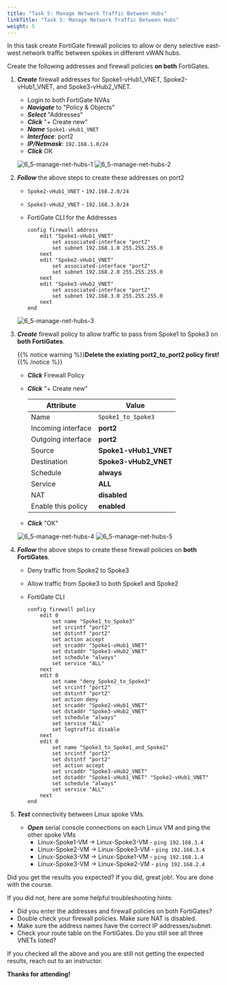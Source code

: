 ```yaml
---
title: "Task 5: Manage Network Traffic Between Hubs"
linkTitle: "Task 5: Manage Network Traffic Between Hubs"
weight: 5
---
```



In this task create FortiGate firewall policies to allow or deny selective east-west network traffic between spokes in different vWAN hubs.

Create the following addresses and firewall policies **on both** FortiGates.

1. ***Create*** firewall addresses for Spoke1-vHub1_VNET, Spoke2-vHub1_VNET, and Spoke3-vHub2_VNET.

    - Login to both FortiGate NVAs
    - ***Navigate*** to "Policy & Objects"
    - ***Select***  "Addresses"
    - ***Click*** "+ Create new"
    - ***Name***  `Spoke1-vHub1_VNET`
    - ***Interface***: port2
    - ***IP/Netmask***:  `192.168.1.0/24`
    - ***Click*** OK

    ![6_5-manage-net-hubs-1](../images/6_5-manage-net-hubs-1.PNG)
    ![6_5-manage-net-hubs-2](../images/6_5-manage-net-hubs-2.PNG)

1. ***Follow*** the above steps to create these addresses on port2

   - `Spoke2-vHub1_VNET` - `192.168.2.0/24`
   - `Spoke3-vHub2_VNET` - `192.168.3.0/24`

   - FortiGate CLI for the Addresses

        ```basic
        config firewall address
            edit "Spoke1-vHub1_VNET"
                set associated-interface "port2"
                set subnet 192.168.1.0 255.255.255.0
            next
            edit "Spoke2-vHub1_VNET"
                set associated-interface "port2"
                set subnet 192.168.2.0 255.255.255.0
            next
            edit "Spoke3-vHub2_VNET"
                set associated-interface "port2"
                set subnet 192.168.3.0 255.255.255.0
            next
        end
        ```

    ![6_5-manage-net-hubs-3](../images/6_5-manage-net-hubs-3.PNG)

1. ***Create*** firewall policy to allow traffic to pass from Spoke1 to Spoke3 on **both FortiGates**.

    {{% notice warning %}}**Delete the existing port2_to_port2 policy first!**{{% /notice %}}

    - ***Click*** Firewall Policy
    - ***Click*** "+ Create new"

        Attribute | Value
        -|-
        Name | `Spoke1_to_Spoke3`
        Incoming interface | **port2**
        Outgoing interface | **port2**
        Source | **Spoke1-vHub1_VNET**
        Destination | **Spoke3-vHub2_VNET**
        Schedule | **always**
        Service | **ALL**
        NAT | **disabled**
        Enable this policy | **enabled**

    - ***Click*** "OK"

    ![6_5-manage-net-hubs-4](../images/6_5-manage-net-hubs-4.PNG)
    ![6_5-manage-net-hubs-5](../images/6_5-manage-net-hubs-5.PNG)

1. ***Follow*** the above steps to create these firewall policies on **both FortiGates**.

    - Deny traffic from Spoke2 to Spoke3
    - Allow traffic from Spoke3 to both Spoke1 and Spoke2

    - FortiGate CLI

        ```basic
        config firewall policy
            edit 0
                set name "Spoke1_to_Spoke3"
                set srcintf "port2"
                set dstintf "port2"
                set action accept
                set srcaddr "Spoke1-vHub1_VNET"
                set dstaddr "Spoke3-vHub2_VNET"
                set schedule "always"
                set service "ALL"
            next
            edit 0
                set name "deny_Spoke2_to_Spoke3"
                set srcintf "port2"
                set dstintf "port2"
                set action deny
                set srcaddr "Spoke2-vHub1_VNET"
                set dstaddr "Spoke3-vHub2_VNET"
                set schedule "always"
                set service "ALL"
                set logtraffic disable
            next
            edit 0
                set name "Spoke3_to_Spoke1_and_Spoke2"
                set srcintf "port2"
                set dstintf "port2"
                set action accept
                set srcaddr "Spoke3-vHub2_VNET"
                set dstaddr "Spoke1-vHub1_VNET" "Spoke2-vHub1_VNET"
                set schedule "always"
                set service "ALL"
            next
        end
        ```

1. ***Test*** connectivity between Linux spoke VMs.

    - ***Open*** serial console connections on each Linux VM and ping the other spoke VMs
        - Linux-Spoke1-VM -> Linux-Spoke3-VM - `ping 192.168.3.4`
        - Linux-Spoke2-VM -> Linux-Spoke3-VM - `ping 192.168.3.4`
        - Linux-Spoke3-VM -> Linux-Spoke1-VM - `ping 192.168.1.4`
        - Linux-Spoke3-VM -> Linux-Spoke2-VM - `ping 192.168.2.4`

Did you get the results you expected?  If you did, great job!.  You are done with the course.

If you did not, here are some helpful troubleshooting hints:

- Did you enter the addresses and firewall policies on both FortiGates?
- Double check your firewall policies.  Make sure NAT is disabled.
- Make sure the address names have the correct IP addresses/subnet.
- Check your route table on the FortiGates.  Do you still see all three VNETs listed?

If you checked all the above and you are still not getting the expected results, reach out to an instructor.

**Thanks for attending!**
